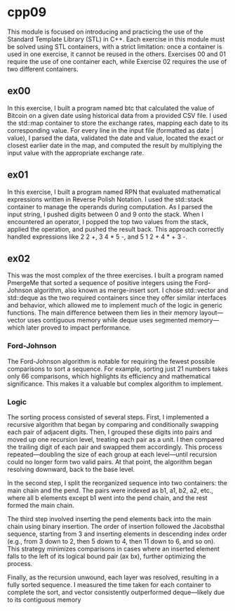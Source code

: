 # cpp09

This module is focused on introducing and practicing the use of the Standard Template Library (STL) in C++. Each exercise in this module must be solved using STL containers, with a strict limitation: once a container is used in one exercise, it cannot be reused in the others. Exercises 00 and 01 require the use of one container each, while Exercise 02 requires the use of two different containers.

## ex00

In this exercise, I built a program named btc that calculated the value of Bitcoin on a given date using historical data from a provided CSV file. I used the std::map container to store the exchange rates, mapping each date to its corresponding value. For every line in the input file (formatted as date | value), I parsed the data, validated the date and value, located the exact or closest earlier date in the map, and computed the result by multiplying the input value with the appropriate exchange rate.  

## ex01

In this exercise, I built a program named RPN that evaluated mathematical expressions written in Reverse Polish Notation. I used the std::stack container to manage the operands during computation. As I parsed the input string, I pushed digits between 0 and 9 onto the stack. When I encountered an operator, I popped the top two values from the stack, applied the operation, and pushed the result back. This approach correctly handled expressions like 2 2 +, 3 4 * 5 -, and 5 1 2 + 4 * + 3 -.

## ex02

This was the most complex of the three exercises. I built a program named PmergeMe that sorted a sequence of positive integers using the Ford-Johnson algorithm, also known as merge-insert sort. I chose std::vector and std::deque as the two required containers since they offer similar interfaces and behavior, which allowed me to implement much of the logic in generic functions. The main difference between them lies in their memory layout—vector uses contiguous memory while deque uses segmented memory—which later proved to impact performance.

### Ford-Johnson
The Ford-Johnson algorithm is notable for requiring the fewest possible comparisons to sort a sequence. For example, sorting just 21 numbers takes only 66 comparisons, which highlights its efficiency and mathematical significance. This makes it a valuable but complex algorithm to implement.

### Logic
The sorting process consisted of several steps. First, I implemented a recursive algorithm that began by comparing and conditionally swapping each pair of adjacent digits. Then, I grouped these digits into pairs and moved up one recursion level, treating each pair as a unit. I then compared the trailing digit of each pair and swapped them accordingly. This process repeated—doubling the size of each group at each level—until recursion could no longer form two valid pairs. At that point, the algorithm began resolving downward, back to the base level.

In the second step, I split the reorganized sequence into two containers: the main chain and the pend. The pairs were indexed as b1, a1, b2, a2, etc., where all b elements except b1 went into the pend chain, and the rest formed the main chain.

The third step involved inserting the pend elements back into the main chain using binary insertion. The order of insertion followed the Jacobsthal sequence, starting from 3 and inserting elements in descending index order (e.g., from 3 down to 2, then 5 down to 4, then 11 down to 6, and so on). This strategy minimizes comparisons in cases where an inserted element falls to the left of its logical bound pair (ax bx), further optimizing the process.

Finally, as the recursion unwound, each layer was resolved, resulting in a fully sorted sequence. I measured the time taken for each container to complete the sort, and vector consistently outperformed deque—likely due to its contiguous memory
